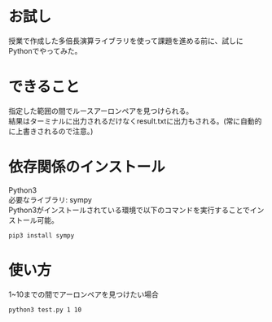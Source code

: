 # お試し
授業で作成した多倍長演算ライブラリを使って課題を進める前に、試しにPythonでやってみた。

# できること
指定した範囲の間でルースアーロンペアを見つけられる。  
結果はターミナルに出力されるだけなくresult.txtに出力もされる。(常に自動的に上書きされるので注意。)

# 依存関係のインストール
Python3  
必要なライブラリ: sympy  
Python3がインストールされている環境で以下のコマンドを実行することでインストール可能。
```
pip3 install sympy
```

# 使い方
1~10までの間でアーロンペアを見つけたい場合
```
python3 test.py 1 10
```